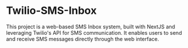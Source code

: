 # Twilio-SMS-Inbox
This project is a web-based SMS Inbox system, built with NextJS and leveraging Twilio's API for SMS communication. It enables users to send and receive SMS messages directly through the web interface.

